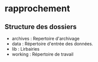 # rapprochement

## Structure des dossiers

- archives : Repertoire d'archivage
- data :  Répertoire d'entrée des données.
- lib : Lirbairies
- working : Répertoire de travail

